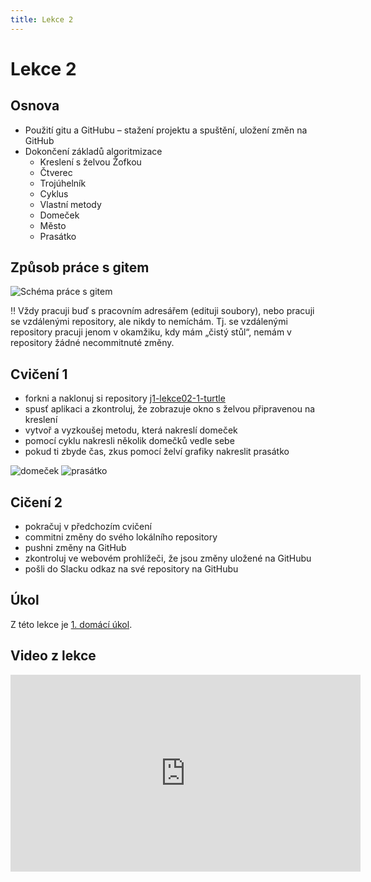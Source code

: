 ```yaml
---
title: Lekce 2
---
```

# Lekce 2

## Osnova
- Použití gitu a GitHubu – stažení projektu a spuštění, uložení změn na GitHub
- Dokončení základů algoritmizace
  - Kreslení s želvou Žofkou
  - Čtverec
  - Trojúhelník
  - Cyklus
  - Vlastní metody
  - Domeček
  - Město
  - Prasátko

## Způsob práce s gitem

![Schéma práce s gitem](img/lekce-1/git.svg)

‼ Vždy pracuji buď s pracovním adresářem (edituji soubory), nebo pracuji se vzdálenými repository, ale nikdy to nemíchám. Tj. se vzdálenými repository pracuji jenom v okamžiku, kdy mám „čistý stůl“, nemám v repository žádné necommitnuté změny.

## Cvičení 1
- forkni a naklonuj si repository [j1-lekce02-1-turtle](https://github.com/FilipJirsak-Czechitas/j1-lekce02-1-turtle)
- spusť aplikaci a zkontroluj, že zobrazuje okno s želvou připravenou na kreslení
- vytvoř a vyzkoušej metodu, která nakreslí domeček
- pomocí cyklu nakresli několik domečků vedle sebe
- pokud ti zbyde čas, zkus pomocí želví grafiky nakreslit prasátko

![domeček](img/lekce-2/domecek.svg)
![prasátko](img/lekce-2/prasatko.svg)

## Cičení 2
- pokračuj v předchozím cvičení
- commitni změny do svého lokálního repository
- pushni změny na GitHub
- zkontroluj ve webovém prohlížeči, že jsou změny uložené na GitHubu
- pošli do Slacku odkaz na své repository na GitHubu

## Úkol
Z této lekce je [1. domácí úkol](ukol-1.html).

## Video z lekce
<iframe width="560" height="315" src="https://www.youtube.com/embed/Q3HZDDkyVDg" title="YouTube video player" frameborder="0" allow="accelerometer; autoplay; clipboard-write; encrypted-media; gyroscope; picture-in-picture" allowfullscreen></iframe>
